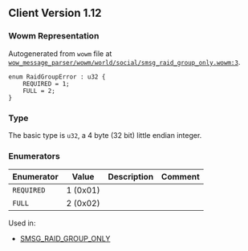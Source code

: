 ## Client Version 1.12

### Wowm Representation

Autogenerated from `wowm` file at [`wow_message_parser/wowm/world/social/smsg_raid_group_only.wowm:3`](https://github.com/gtker/wow_messages/tree/main/wow_message_parser/wowm/world/social/smsg_raid_group_only.wowm#L3).

```rust,ignore
enum RaidGroupError : u32 {
    REQUIRED = 1;
    FULL = 2;
}
```
### Type
The basic type is `u32`, a 4 byte (32 bit) little endian integer.
### Enumerators
| Enumerator | Value  | Description | Comment |
| --------- | -------- | ----------- | ------- |
| `REQUIRED` | 1 (0x01) |  |  |
| `FULL` | 2 (0x02) |  |  |

Used in:
* [SMSG_RAID_GROUP_ONLY](smsg_raid_group_only.md)
